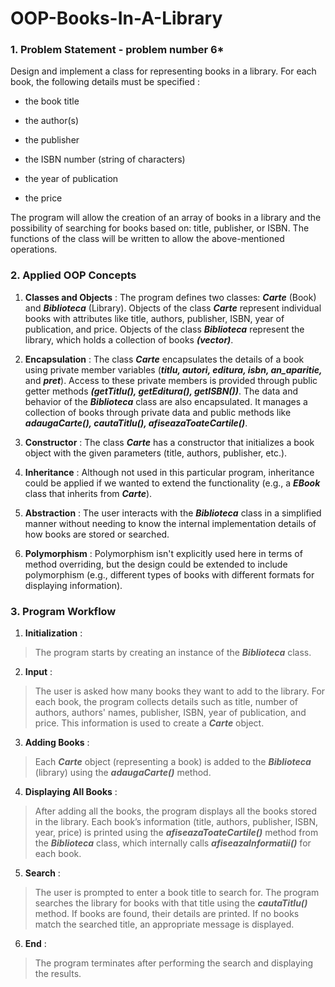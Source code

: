 # OOP-Books-In-A-Library

### 1. Problem Statement - **problem number 6***
Design and implement a class for representing books in a library. For each book, the following details must be specified :

- the book title

- the author(s)

- the publisher

- the ISBN number (string of characters)

- the year of publication

- the price

The program will allow the creation of an array of books in a library and the possibility of searching for books based on: title, publisher, or ISBN. The functions of the class will be written to allow the above-mentioned operations.


### 2. Applied OOP Concepts
1. **Classes and Objects** :
The program defines two classes: ***Carte*** (Book) and ***Biblioteca*** (Library).
Objects of the class ***Carte*** represent individual books with attributes like title, authors, publisher, ISBN, year of publication, and price.
Objects of the class ***Biblioteca*** represent the library, which holds a collection of books ***(vector<Carte>)***.

2. **Encapsulation** :
The class ***Carte*** encapsulates the details of a book using private member variables (***titlu, autori, editura, isbn, an_aparitie,*** and ***pret***).
Access to these private members is provided through public getter methods ***(getTitlu(), getEditura(), getISBN())***.
The data and behavior of the ***Biblioteca*** class are also encapsulated. It manages a collection of books through private data and public methods like ***adaugaCarte(), cautaTitlu(), afiseazaToateCartile()***.

3. **Constructor** :
The class ***Carte*** has a constructor that initializes a book object with the given parameters (title, authors, publisher, etc.).

4. **Inheritance** :
Although not used in this particular program, inheritance could be applied if we wanted to extend the functionality (e.g., a ***EBook*** class that inherits from ***Carte***).

5. **Abstraction** :
The user interacts with the ***Biblioteca*** class in a simplified manner without needing to know the internal implementation details of how books are stored or searched.

6. **Polymorphism** :
Polymorphism isn't explicitly used here in terms of method overriding, but the design could be extended to include polymorphism (e.g., different types of books with different formats for displaying information).


### 3. Program Workflow
1. **Initialization** :
>The program starts by creating an instance of the ***Biblioteca*** class.

2. **Input** :
>The user is asked how many books they want to add to the library.
>For each book, the program collects details such as title, number of authors, authors' names, publisher, ISBN, year of publication, and price. This information is used to create a ***Carte*** object.

3. **Adding Books** :
>Each ***Carte*** object (representing a book) is added to the ***Biblioteca*** (library) using the ***adaugaCarte()*** method.

4. **Displaying All Books** :
>After adding all the books, the program displays all the books stored in the library. Each book’s information (title, authors, publisher, ISBN, year, price) is printed using the ***afiseazaToateCartile()*** method from the ***Biblioteca*** class, which internally calls ***afiseazaInformatii()*** for each book.

5. **Search** :
>The user is prompted to enter a book title to search for. The program searches the library for books with that title using the ***cautaTitlu()*** method.
If books are found, their details are printed. If no books match the searched title, an appropriate message is displayed.

6. **End** :
>The program terminates after performing the search and displaying the results.
